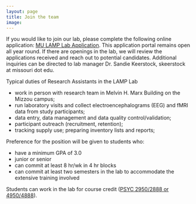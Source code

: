 ```yaml
---
layout: page
title: Join the team
image: 
---
```



If you would like to join our lab, please complete the following online application: <a href="https://redcap.link/MULAMPlabapp" target="_blank" rel="noopener noreferrer">MU LAMP Lab Application</a>. This application portal remains open all year round. If there are openings in the lab, we will review the applications received and reach out to potential candidates. Additional inquiries can be directed to lab manager Dr. Sandie Keerstock, skeerstock at missouri dot edu. 

Typical duties of Research Assistants in the LAMP Lab
- work in person with research team in Melvin H. Marx Building on the Mizzou campus;
- run laboratory visits and collect electroencephalograms (EEG) and fMRI data from study participants;
- data entry, data management and data quality control/validation;
- participant outreach (recruitment, retention);
- tracking supply use; preparing inventory lists and reports;

Preference for the position will be given to students who:
- have a minimum GPA of 3.0
- junior or senior
- can commit at least 8 hr/wk in 4 hr blocks
- can commit at least two semesters in the lab to accommodate the extensive training involved

Students can work in the lab for course credit (<a href="https://psychology.missouri.edu/undergrad/undergraduate-research-opportunities" target="_blank" rel="noopener noreferrer">PSYC 2950/2888 or 4950/4888</a>).

